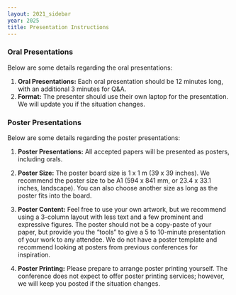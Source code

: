 ```yaml
---
layout: 2021_sidebar
year: 2025
title: Presentation Instructions
---
```


### Oral Presentations

Below are some details regarding the oral presentations:

1. **Oral Presentations:** Each oral presentation should be 12 minutes long, with an additional 3 minutes for Q&A.
2. **Format:** The presenter should use their own laptop for the presentation. We will update you if the situation changes. 


### Poster Presentations

Below are some details regarding the poster presentations:

1. **Poster Presentations:** All accepted papers will be presented as posters, including orals.

2. **Poster Size:** The poster board size is 1 x 1 m (39 x 39 inches). We recommend the poster size to be A1 (594 x 841 mm, or 23.4 x 33.1 inches, landscape). You can also choose another size as long as the poster fits into the board.

3. **Poster Content:** Feel free to use your own artwork, but we recommend using a 3-column layout with less text and a few prominent and expressive figures. The poster should not be a copy-paste of your paper, but provide you the “tools” to give a 5 to 10-minute presentation of your work to any attendee. We do not have a poster template and recommend looking at posters from previous conferences for inspiration. 

4. **Poster Printing:** Please prepare to arrange poster printing yourself. The conference does not expect to offer poster printing services; however, we will keep you posted if the situation changes. 
